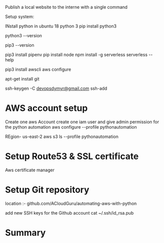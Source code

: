 Publish a local website to the interne with a single command


Setup system:

INstall python in ubuntu 18
python 3
pip install python3

python3 --version


pip3 --version

pip3 install pipenv
pip install node
npm install -g serverless 
serverless --help

pip3 install awscli
aws configure

apt-get install git

ssh-keygen -C devopsdymyr@gmail.com
ssh-add


AWS account setup
===================

Create one aws Account
create one iam user and give admin permission for the python automation
aws configure --profile pythonautomation

REgion- us-east-2
aws s3 ls --profile pythonautomation


Setup Route53 & SSL certificate
================================

Aws certificate manager


Setup Git repository
===================
location :- github.com/ACloudGuru/automating-aws-with-python

add new SSH keys for the Github account
cat ~/.ssh/id_rsa.pub


Summary
=========

